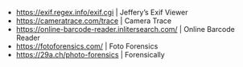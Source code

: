 - https://exif.regex.info/exif.cgi | Jeffery’s Exif Viewer
- https://cameratrace.com/trace | Camera Trace
- https://online-barcode-reader.inlitersearch.com/ | Online Barcode Reader
- https://fotoforensics.com/ | Foto Forensics
- https://29a.ch/photo-forensics | Forensically
